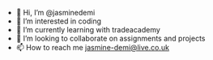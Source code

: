 - 👋 Hi, I’m @jasminedemi
- 👀 I’m interested in coding
- 🌱 I’m currently learning with tradeacademy 
- 💞️ I’m looking to collaborate on assignments and projects
- 📫 How to reach me jasmine-demi@live.co.uk

<!---
jasminedemi/jasminedemi is a ✨ special ✨ repository because its `README.md` (this file) appears on your GitHub profile.
You can click the Preview link to take a look at your changes.
--->
